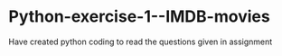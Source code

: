 # Python-exercise-1--IMDB-movies
Have created python coding to read the questions given in assignment 
